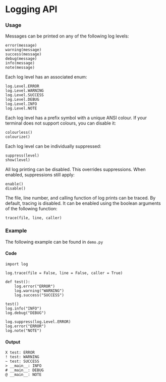 # Logging API

### Usage

Messages can be printed on any of the following log levels:

```
error(message)
warning(message)
success(message)
debug(message)
info(message)
note(message)
```

Each log level has an associated enum:

```
log.Level.ERROR
log.Level.WARNING
log.Level.SUCCESS
log.Level.DEBUG
log.Level.INFO
log.Level.NOTE
```

Each log level has a prefix symbol with a unique ANSI colour.  If your terminal does not support colours, you can disable it:

```
colourless()
colourize()
```

Each log level can be individually suppressed:

```
suppress(level)
show(level)
```

All log printing can be disabled.  This overrides suppressions.  When enabled, suppressions still apply:

```
enable()
disable()
```

The file, line number, and calling function of log prints can be traced.
By default, tracing is disabled.  It can be enabled using the boolean arguments of the following function:

```
trace(file, line, caller)
```

### Example

The following example can be found in `demo.py`

#### Code

```
import log

log.trace(file = False, line = False, caller = True)

def test():
	log.error("ERROR")
	log.warning("WARNING")
	log.success("SUCCESS")

test()
log.info("INFO")
log.debug("DEBUG")

log.suppress(log.Level.ERROR)
log.error("ERROR")
log.note("NOTE")
```

#### Output

```
X test: ERROR
! test: WARNING
~ test: SUCCESS
> __main__: INFO
# __main__: DEBUG
@ __main__: NOTE
```
